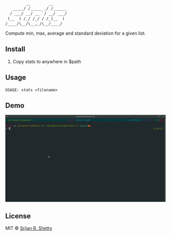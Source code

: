 ```
         __        __
   _____/ /_____ _/ /______
  / ___/ __/ __ `/ __/ ___/
 (__  ) /_/ /_/ / /_(__  )
/____/\__/\__,_/\__/____/
```

Compute min, max, average and standard deviation for a given list.

Install
-------

1. Copy stats to anywhere in \$path

Usage
------

```
USAGE: stats <filename>
```

Demo
----

![stats.gif](stats.gif)

License
-------

MIT © [Srijan R. Shetty](https://srijanshetty.in)
